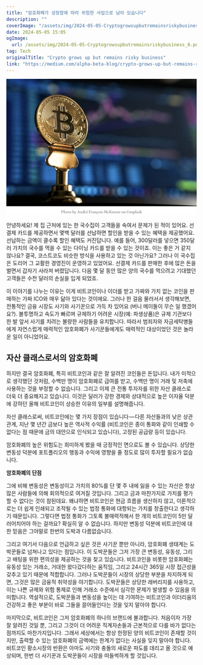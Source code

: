 ```yaml
---
title: "암호화폐가 성장함에 따라 위험한 사업으로 남아 있습니다"
description: ""
coverImage: "/assets/img/2024-05-05-Cryptogrowsupbutremainsriskybusiness_0.png"
date: 2024-05-05 15:05
ogImage: 
  url: /assets/img/2024-05-05-Cryptogrowsupbutremainsriskybusiness_0.png
tag: Tech
originalTitle: "Crypto grows up but remains risky business"
link: "https://medium.com/alpha-beta-blog/crypto-grows-up-but-remains-risky-business-f861c95cae1b"
---
```



![Cryptocurrency](/assets/img/2024-05-05-Cryptogrowsupbutremainsriskybusiness_0.png)

안녕하세요! 제 집 근처에 있는 한 국수집이 고객들을 속여서 문제가 된 적이 있어요. 선결제 카드를 제공하면서 몇백 달러를 선납하면 할인을 받을 수 있는 혜택을 제공했어요. 선납하는 금액이 클수록 할인 혜택도 커진답니다. 예를 들어, 300달러를 넣으면 350달러 가치의 국수를 먹을 수 있는 다이닝 카드를 받을 수 있는 것이죠. 이는 좋은 거 같지 않나요? 결국, 코스트코도 비슷한 방식을 사용하고 있는 것 아닌가요? 그러나 이 국수집은 도리어 그 교활한 경영진이 운영하고 있었어요. 선결제 카드를 판매한 후에 많은 돈을 벌면서 갑자기 사라져 버렸답니다. 다음 몇 달 동안 많은 양의 국수를 먹으려고 기대했던 고객들은 수천 달러의 손실을 입게 되었죠.

이 이야기를 나누는 이유는 이게 비트코인이나 이더를 받고 가짜와 가치 없는 코인을 판매하는 가짜 ICO와 매우 닮아 있다는 것이에요. 그러나 한 걸음 물러서서 생각해보면, 전통적인 금융 시장도 사기와 사기꾼으로 가득 차 있어요 (버니 메이돌이 무슨 일 했겠어요?). 불투명하고 속도가 빠르며 규제하기 어려운 시장(예: 파생상품)은 규제 기관보다 한 발 앞서 사기를 치려는 불량한 사람들을 유치합니다. 따라서 범죄자와 자금세탁병들에게 자연스럽게 매력적인 암호화폐가 사기꾼들에게도 매력적인 대상이었던 것은 놀라운 일이 아니었어요.

## 자산 클래스로서의 암호화폐



하지만 결국 암호화폐, 특히 비트코인과 같은 잘 알려진 코인들은 돈입니다. 내가 미적으로 생각했던 것처럼, 수백만 명이 암호화폐로 급여를 받고, 수백만 명이 거래 및 저축에 사용하는 것을 부정할 수 없습니다. 그리고 이제 큰 전통 투자자를 위한 자산 클래스로 더욱 더 중요해지고 있습니다. 이것은 달러가 강한 경제와 상대적으로 높은 이자율 덕분에 강하던 올해 비트코인이 상승한 이유의 일부를 설명해줍니다.

자산 클래스로써, 비트코인에는 몇 가지 장점이 있습니다 — 다른 자산들과의 낮은 상관관계, 지난 몇 년간 금보다 높은 역사적 수익률 (비트코인은 종이 통화와 같이 인쇄할 수 없다는 점 때문에 금의 대안으로 인식되고 있습니다), 고정된 공급량 등이 있습니다.

암호화폐의 높은 위험도는 희미하게 봤을 때 긍정적인 면으로도 볼 수 있습니다. 상당한 변동성 덕분에 포트폴리오의 행동과 수익에 영향을 줄 정도로 많이 투자할 필요가 없습니다.

**암호화폐의 단점**



그에 비해 변동성은 변동성이고 가치의 80%를 단 몇 주 내에 잃을 수 있는 자산은 항상 많은 사람들에 의해 회의적으로 여겨질 것입니다. 그리고 금과 마찬가지로 가치를 평가할 수 없다는 것이 참된데요. 왜냐하면 비트코인은 현금 흐름을 생산하지 않고, 이론적으로는 더 쉽게 인쇄되고 조작될 수 있는 법정 통화에 대항되는 가치를 창출한다고 생각하기 때문입니다. 그렇다면 법정 통화가 그토록 불매력적해서 한 개의 비트코인이 5만 달러어치어야 하는 걸까요? 확실히 알 수 없습니다. 하지만 변동성 덕분에 비트코인에 대한 믿음은 그야말로 한번의 도박과 다름없습니다.

그리고 여기서 다음으로 언급하고 싶은 것은 사기꾼 뿐만 아니라, 암호화폐 생태계는 도박꾼들로 넘쳐나고 있다는 점입니다. 이 도박꾼들은 그저 가장 큰 변동성, 유동성, 그리고 배팅을 위한 편의성을 제공하는 것을 찾고 있습니다. 비트코인을 비롯한 암호화폐는 유동성 있는 거래소, 거대한 왔다갔다하는 움직임, 그리고 24시간 365일 시장 접근성을 갖추고 있기 때문에 적합합니다. 그러나 도박꾼들이 시장의 상당한 부분을 차지하게 되면, 그것은 많은 금융적 취약성을 야기합니다. 도박꾼들은 상당한 레버리지를 사용하고, 이는 나쁜 규제와 위험 통제로 인해 거래소 수준에서 심각한 문제가 발생할 수 있음을 의미합니다. 역설적으로, 도박꾼들과 변동성을 높이는 데 기여하는 비트코인과 이더리움의 건강하고 좋은 부분이 바로 그들을 끌어들인다는 것을 잊지 말아야 합니다.

마지막으로, 비트코인은 그저 암호화폐의 하나의 브랜드에 불과합니다. 처음이자 가장 잘 알려진 것일 뿐, 그리고 그것이 더 어려운 직계자손들과 근본적으로 다를 바가 없다는 점까지도 마찬가지입니다. 그래서 세상에서는 항상 한정된 양의 비트코인이 존재할 것이지만, 출력할 수 있는 암호화폐의 금액에는 한계가 없다는 사실을 잊지 말아야 합니다. 비트코인 황소시장의 반환은 아마도 사기와 충돌의 새로운 파도를 데리고 올 것으로 예상되며, 한번 더 사기꾼과 도박꾼들이 시장을 떠들썩하게 할 것입니다.